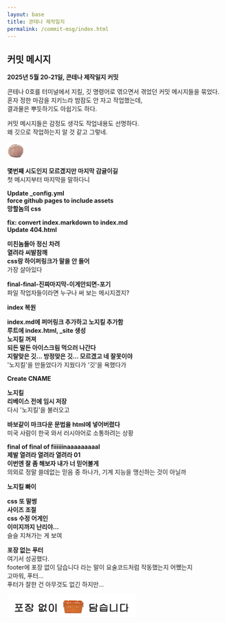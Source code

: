 ```yaml
---
layout: base
title: 콘테나 제작일지
permalink: /commit-msg/index.html
---
```


## 커밋 메시지  
**2025년 5월 20-21일, 콘테나 제작일지 커밋**  
  
콘테나 0호를 터미널에서 지킬, 깃 명령어로 엮으면서 겪었던 커밋 메시지들을 묶었다.  
혼자 정한 마감을 지키느라 밤잠도 안 자고 작업했는데,  
결과물은 뿌듯하기도 아쉽기도 하다.  
  
커밋 메시지들은 감정도 생각도 작업내용도 선명하다.  
왜 깃으로 작업하는지 알 것 같고 그렇네.  
  
<img src="/images/contena_.png" alt="귤" width="40" />  
  
<b>몇번째 시도인지 모르겠지만 마지막 감귤이길</b>  
첫 메시지부터 마지막을 말하다니  
  
<b>Update _config.yml</b>  
<b>force github pages to include assets</b>  
<b>망할놈의 css</b>  
  
<b>fix: convert index.markdown to index.md</b>  
<b>Update 404.html</b>  
  
<b>미친놈들아 정신 차려</b>  
<b>열려라 씨발참깨</b>  
<b>css랑 하이퍼링크가 말을 안 들어</b>  
가장 살아있다  

<b>final-final-진짜마지막-이게안되면-포기</b>  
파일 작업자들이라면 누구나 써 보는 메시지겠지?  
  
<b>index 복원</b>  

<b>index.md에 퍼머링크 추가하고 노지킬 추가함</b>  
<b>루트에 index.html, _site 생성</b>  
<b>노지킬 꺼져</b>  
<b>되든 말든 아이스크림 먹으러 나간다</b>  
<b>지랄맞은 깃... 방정맞은 깃... 모르겠고 네 잘못이야</b>  
'노지킬'을 만들었다가 지웠다가 '깃'을 욕했다가  

<b>Create CNAME</b>  

<b>노지킬</b>  
<b>리베이스 전에 임시 저장</b>  
다시 '노지킬'을 불러오고  

<b>바보같이 마크다운 문법을 html에 넣어버렸다</b>  
미국 사람이 한국 와서 러시아어로 소통하려는 상황  

<b>final of final of fiiiiiinaaaaaaaaal</b>  
<b>제발 열려라 열려라 열려라 01</b>  
<b>이번엔 잘 좀 해보자 내가 너 믿어볼게</b>  
의외로 정말 쓸데없는 믿음 중 하나가, 기계 지능을 맹신하는 것이 아닐까  
  
<b>노지킬 빠이</b>  

<b>css 또 말썽</b>  
<b>사이즈 조절</b>  
<b>css 수정 어게인</b>  
<b>이미지까지 난리야...</b>  
슬슬 지쳐가는 게 보여  

<b>포장 없는 푸터</b>  
여기서 성공했다.  
footer에 포장 없이 담습니다 라는 말이 요술코드처럼 작동했는지 어쨌는지  
고마워, 푸터...  
푸터가 잘한 건 아무것도 없긴 하지만...  
  
<img src="/images/footer.png" alt="포장 없이 담습니다" width="300" />  